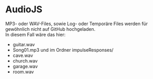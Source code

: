 # AudioJS
MP3- oder WAV-Files, sowie Log- oder Temporäre Files werden für gewöhnlich nicht auf GitHub hochgeladen.  
In diesem Fall wäre das hier:  
- guitar.wav
- Song01.mp3
und im Ordner impulseResponses/
- cave.wav
- church.wav
- garage.wav
- room.wav
